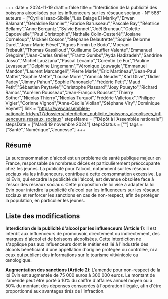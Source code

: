 +++
date = 2024-11-19
draft = false
title = "Interdiction de la publicité des boissons alcoolisées par les influenceurs sur les réseaux sociaux - N° 588"
auteurs = ["Cyrille Isaac-Sibille","Léa Balage El Mariky","Erwan Balanant","Géraldine Bannier","Fabrice Barusseau","Pascale Bay","Béatrice Bellamy","Anne Bergantz","Sylvie Bonnet","Joël Bruneau","Colette Capdevielle","Paul Christophle","Nathalie Colin-Oesterlé","Josiane Corneloup","Mickaël Cosson","Stéphane Delautrette","Sophie Delorme Duret","Jean-Marie Fiévet","Agnès Firmin Le Bodo","Moerani Frébault","Thomas Gassilloud","Guillaume Gouffier Valente","Emmanuel Grégoire","Jean-Carles Grelier","Frantz Gumbs","Ayda Hadizadeh","Sandrine Josso","Michel Lauzzana","Pascal Lecamp","Corentin Le Fur","Pauline Levasseur","Delphine Lingemann","Véronique Louwagie","Emmanuel Mandon","Laurent Marcangeli","Pierre Marle","Éric Martineau","Jean-Paul Mattei","Sophie Mette","Louise Morel","Yannick Neuder","Karl Olive","Didier Padey","Jimmy Pahun","Sophie Panonacle","Frédéric Petit","Maud Petit","Sébastien Peytavie","Christophe Plassard","Josy Poueyto","Richard Ramos","Aurélien Rousseau","Jean-François Rousset","Thierry Sother","Nicolas Thierry","Nicolas Turquoi","Frédéric Valletoux","Philippe Vigier","Corinne Vignon","Anne-Cécile Viollan","Stéphane Viry","Dominique Voynet"]
link = "https://www.assemblee-nationale.fr/dyn/17/dossiers/interdiction_publicite_boissons_alcoolisees_influenceurs_reseaux_sociaux"
stepsName = ["Dépôt à l'Assemblée nationale"]
stepsDate = ["Mardi 19 novembre 2024"]
stepsStatus = [""]
tags = ["Santé","Numérique","Jeunesse"]
+++

## Résumé

La surconsommation d'alcool est un problème de santé publique majeur en France, responsable de nombreux décès et particulièrement préoccupante chez les jeunes. La publicité pour l'alcool, notamment sur les réseaux sociaux via les influenceurs, contribue à cette consommation excessive. La loi Évin, qui encadre la publicité de l'alcool, est devenue obsolète face à l'essor des réseaux sociaux. Cette proposition de loi vise à adapter la loi Évin pour interdire la publicité d'alcool par les influenceurs sur les réseaux sociaux et renforcer les sanctions en cas de non-respect, afin de protéger la population, en particulier les jeunes.

## Liste des modifications

**Interdiction de la publicité d'alcool par les influenceurs (Article 1)**: Il est interdit aux influenceurs de promouvoir, directement ou indirectement, des marques d'alcool et de boissons alcoolisées. Cette interdiction ne s'applique pas aux influenceurs dont le métier est lié à l'industrie des alcools bénéficiant d'une appellation d'origine protégée ou contrôlée, ni à ceux qui publient des informations sur le tourisme vitivinicole ou œnologique.

**Augmentation des sanctions (Article 2)**: L'amende pour non-respect de la loi Évin est augmentée de 75 000 euros à 300 000 euros. Le montant de l'amende peut être porté à 10% du chiffre d'affaires annuel moyen ou à 50% du montant des dépenses consacrées à l'opération illégale, afin d'être proportionné aux avantages tirés de l'infraction.
